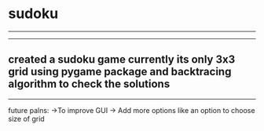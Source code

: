 # sudoku
 
----------------------------------------------------
----------------------------------------------------
created a sudoku game 
currently its only 3x3 grid
using pygame package and backtracing algorithm to check the solutions
------------------------------------------------------
------------------------------------------------------

future palns:
->To improve GUI
-> Add more options like an option to choose size of grid
